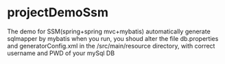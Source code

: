 # projectDemoSsm
The demo for SSM(spring+spring mvc+mybatis) automatically generate sqlmapper by mybatis
when you run,
you shoud alter the file db.properties and generatorConfig.xml in the /src/main/resource directory, 
with correct username and PWD of your mySql DB
